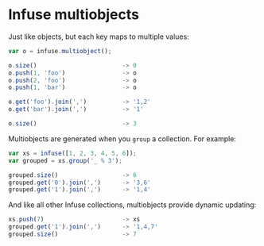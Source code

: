 # Infuse multiobjects

Just like objects, but each key maps to multiple values:

```js
var o = infuse.multiobject();
```

```js
o.size()                        -> 0
o.push(1, 'foo')                -> o
o.push(2, 'foo')                -> o
o.push(1, 'bar')                -> o
```

```js
o.get('foo').join(',')          -> '1,2'
o.get('bar').join(',')          -> '1'
```

```js
o.size()                        -> 3
```

Multiobjects are generated when you `group` a collection. For example:

```js
var xs = infuse([1, 2, 3, 4, 5, 6]);
var grouped = xs.group('_ % 3');
```

```js
grouped.size()                  -> 6
grouped.get('0').join(',')      -> '3,6'
grouped.get('1').join(',')      -> '1,4'
```

And like all other Infuse collections, multiobjects provide dynamic updating:

```js
xs.push(7)                      -> xs
grouped.get('1').join(',')      -> '1,4,7'
grouped.size()                  -> 7

```
